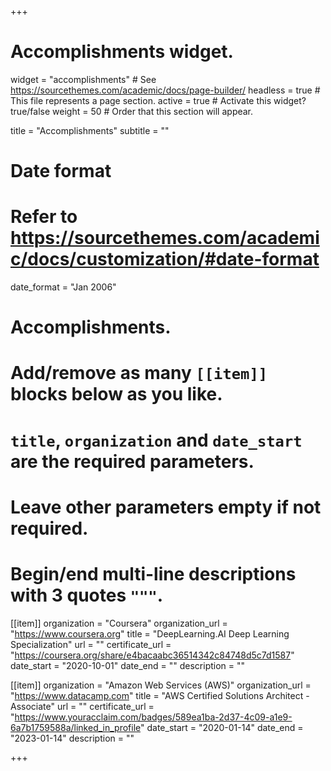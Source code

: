 +++
# Accomplishments widget.
widget = "accomplishments"  # See https://sourcethemes.com/academic/docs/page-builder/
headless = true  # This file represents a page section.
active = true  # Activate this widget? true/false
weight = 50  # Order that this section will appear.

title = "Accomplish&shy;ments"
subtitle = ""

# Date format
#   Refer to https://sourcethemes.com/academic/docs/customization/#date-format
date_format = "Jan 2006"

# Accomplishments.
#   Add/remove as many `[[item]]` blocks below as you like.
#   `title`, `organization` and `date_start` are the required parameters.
#   Leave other parameters empty if not required.
#   Begin/end multi-line descriptions with 3 quotes `"""`.

[[item]]
  organization = "Coursera"
  organization_url = "https://www.coursera.org"
  title = "DeepLearning.AI Deep Learning Specialization"
  url = ""
  certificate_url = "https://coursera.org/share/e4bacaabc36514342c84748d5c7d1587"
  date_start = "2020-10-01"
  date_end = ""
  description = ""

[[item]]
  organization = "Amazon Web Services (AWS)"
  organization_url = "https://www.datacamp.com"
  title = "AWS Certified Solutions Architect - Associate"
  url = ""
  certificate_url = "https://www.youracclaim.com/badges/589ea1ba-2d37-4c09-a1e9-6a7b1759588a/linked_in_profile"
  date_start = "2020-01-14"
  date_end = "2023-01-14"
  description = ""

+++
